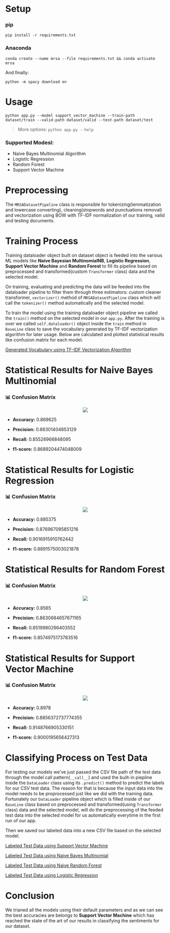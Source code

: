 # Setup

### pip
```pip install -r requirements.txt```

### Anaconda

```conda create --name mrsa --file requirements.txt && conda activate mrsa```

And finally:

```python -m spacy download en```

# Usage

```python app.py --model support_vector_machine --train-path dataset/train --valid-path dataset/valid --test-path dataset/test```

> More options: ```python app.py --help```

### Supported Modesl:

* Naive Bayes Multinomial Algorithm
* Logistic Regression 
* Random Forest
* Support Vector Machine

# Preprocessing

The `MRSADatasetPipeline` class is responsible for tokenizing(lemmatization and lowercase converting), cleaning(stopwords and punctuations removal) and vectorization using BOW with TF-IDF normalization of our training, valid and testing documents.

# Training Process

Training dataloader object built on dataset object is feeded into the various ML models like **Naive Bayesian MultinomialNB**, **Logistic Regression**, **Support Vector Machine** and **Random Forest** to fill its pipeline based on preprocessed and transformed(custom `Transformer` class) data and the selected model.

On training, evaluating and predicting the data will be feeded into the dataloader pipeline to filter them through three estimators: custom cleaner transformer, `vectorizer()` method of `MRSADatasetPipeline` class which will call the `tokenizer()` method automatically and the selected model.

To train the model using the training dataloader object pipeline we called the `train()` method on the selected model in our `app.py`. After the training is over we called `self.dataloader()` object inside the `train` method in `BaseLine` class to save the vocabulary generated by TF-IDF vectorization algorithm for later usage. Below are calculated and plotted statistical results like confusion matrix for each model.

[Generated Vocabulary using TF-IDF Vectorization Algorithm](https://github.com/wildonion/mrsa/tree/main/utils/vocabulary)

# Statistical Results for Naive Bayes Multinomial

### 📊 Confusion Matrix
<p align="center">
    <img src="https://github.com/wildonion/mrsa/blob/main/utils/cmat/MultinomialNB.png">
</p>

* **Accuracy:**  0.869625

* **Precision:** 0.88301404853129

* **Recall:** 0.85526966848095

* **f1-score:** 0.8689204474048009

# Statistical Results for Logistic Regression

### 📊 Confusion Matrix
<p align="center">
    <img src="https://github.com/wildonion/mrsa/blob/main/utils/cmat/LogisticRegression.png">
</p>

* **Accuracy:**  0.885375

* **Precision:** 0.876967095851216

* **Recall:** 0.9016915910762442

* **f1-score:** 0.8891575003021878

# Statistical Results for Random Forest

### 📊 Confusion Matrix
<p align="center">
    <img src="https://github.com/wildonion/mrsa/blob/main/utils/cmat/RandomForestClassifier.png">
</p>

* **Accuracy:** 0.8565

* **Precision:** 0.8630684657671165

* **Recall:** 0.8519980266403552

* **f1-score:** 0.8574975173783516

# Statistical Results for Support Vector Machine

### 📊 Confusion Matrix
<p align="center">
    <img src="https://github.com/wildonion/mrsa/blob/main/utils/cmat/SVC.png">
</p>

* **Accuracy:** 0.8978

* **Precision:** 0.8856372737774355

* **Recall:** 0.9148766905330151

* **f1-score:** 0.9000195656427313

# Classifying Process on Test Data

For testing our models we've just passed the CSV file path of the test data through the model call pattern(`__call__`) and used the built-in piepline inside the `DataLoader` class using its `.predict()` method to predict the labels for our CSV test data. The reason for that is because the input data into the model needs to be proprocessed just like we did with the training data. Fortunately our `DataLoader` pipeline object which is filled inside of our `BaseLine` class based on preprocessed and transformed(using `Transformer` class) data and the selected model, will do the preprocessing of the feeded test data into the selected model for us automatically everytime in the first run of our app.

Then we saved our labeled data into a new CSV file based on the selected model.

[Labeled Test Data using Support Vector Machine](https://github.com/wildonion/mrsa/blob/main/utils/labeled/SVC.csv)

[Labeled Test Data using Naive Bayes Multinomial](https://github.com/wildonion/mrsa/blob/main/utils/labeled/MultinomialNB.csv)

[Labeled Test Data using Naive Random Forest](https://github.com/wildonion/mrsa/blob/main/utils/labeled/RandomForestClassifier.csv)

[Labeled Test Data using Logistic Regression](https://github.com/wildonion/mrsa/blob/main/utils/labeled/LogisticRegression.csv)

# Conclusion

We trianed all the models using their default parameters and as we can see the best accuracies are belongs to **Support Vector Machine** which has reached the state of the art of our results in classifying the sentiments for our dataset.
